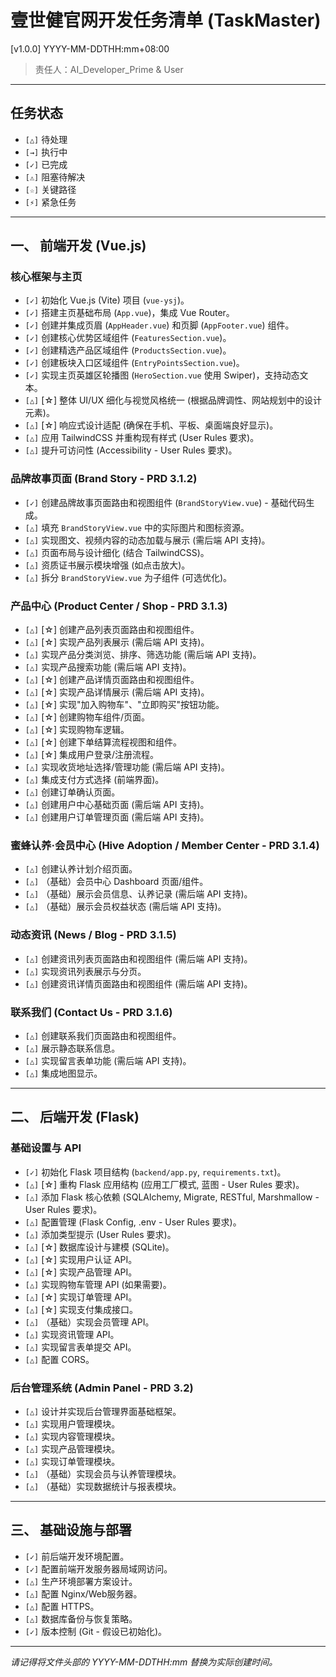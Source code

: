 # 壹世健官网开发任务清单 (TaskMaster)

[v1.0.0] YYYY-MM-DDTHH:mm+08:00
> 责任人：AI_Developer_Prime & User

---

## 任务状态

* `[△]` 待处理
* `[→]` 执行中
* `[✓]` 已完成
* `[⚠]` 阻塞待解决
* `[☆]` 关键路径
* `[⚡]` 紧急任务

---

## 一、 前端开发 (Vue.js)

### 核心框架与主页

* `[✓]` 初始化 Vue.js (Vite) 项目 (`vue-ysj`)。
* `[✓]` 搭建主页基础布局 (`App.vue`)，集成 Vue Router。
* `[✓]` 创建并集成页眉 (`AppHeader.vue`) 和页脚 (`AppFooter.vue`) 组件。
* `[✓]` 创建核心优势区域组件 (`FeaturesSection.vue`)。
* `[✓]` 创建精选产品区域组件 (`ProductsSection.vue`)。
* `[✓]` 创建板块入口区域组件 (`EntryPointsSection.vue`)。
* `[✓]` 实现主页英雄区轮播图 (`HeroSection.vue` 使用 Swiper)，支持动态文本。
* `[△]` [☆] 整体 UI/UX 细化与视觉风格统一 (根据品牌调性、网站规划中的设计元素)。
* `[△]` [☆] 响应式设计适配 (确保在手机、平板、桌面端良好显示)。
* `[△]` 应用 TailwindCSS 并重构现有样式 (User Rules 要求)。
* `[△]` 提升可访问性 (Accessibility - User Rules 要求)。

### 品牌故事页面 (Brand Story - PRD 3.1.2)

* `[✓]` 创建品牌故事页面路由和视图组件 (`BrandStoryView.vue`) - 基础代码生成。
* `[△]` 填充 `BrandStoryView.vue` 中的实际图片和图标资源。
* `[△]` 实现图文、视频内容的动态加载与展示 (需后端 API 支持)。
* `[△]` 页面布局与设计细化 (结合 TailwindCSS)。
* `[△]` 资质证书展示模块增强 (如点击放大)。
* `[△]` 拆分 `BrandStoryView.vue` 为子组件 (可选优化)。

### 产品中心 (Product Center / Shop - PRD 3.1.3)

* `[△]` [☆] 创建产品列表页面路由和视图组件。
* `[△]` [☆] 实现产品列表展示 (需后端 API 支持)。
* `[△]` 实现产品分类浏览、排序、筛选功能 (需后端 API 支持)。
* `[△]` 实现产品搜索功能 (需后端 API 支持)。
* `[△]` [☆] 创建产品详情页面路由和视图组件。
* `[△]` [☆] 实现产品详情展示 (需后端 API 支持)。
* `[△]` [☆] 实现"加入购物车"、"立即购买"按钮功能。
* `[△]` [☆] 创建购物车组件/页面。
* `[△]` [☆] 实现购物车逻辑。
* `[△]` [☆] 创建下单结算流程视图和组件。
* `[△]` [☆] 集成用户登录/注册流程。
* `[△]` 实现收货地址选择/管理功能 (需后端 API 支持)。
* `[△]` 集成支付方式选择 (前端界面)。
* `[△]` 创建订单确认页面。
* `[△]` 创建用户中心基础页面 (需后端 API 支持)。
* `[△]` 创建用户订单管理页面 (需后端 API 支持)。

### 蜜蜂认养·会员中心 (Hive Adoption / Member Center - PRD 3.1.4)

* `[△]` 创建认养计划介绍页面。
* `[△]` （基础）会员中心 Dashboard 页面/组件。
* `[△]` （基础）展示会员信息、认养记录 (需后端 API 支持)。
* `[△]` （基础）展示会员权益状态 (需后端 API 支持)。

### 动态资讯 (News / Blog - PRD 3.1.5)

* `[△]` 创建资讯列表页面路由和视图组件 (需后端 API 支持)。
* `[△]` 实现资讯列表展示与分页。
* `[△]` 创建资讯详情页面路由和视图组件 (需后端 API 支持)。

### 联系我们 (Contact Us - PRD 3.1.6)

* `[△]` 创建联系我们页面路由和视图组件。
* `[△]` 展示静态联系信息。
* `[△]` 实现留言表单功能 (需后端 API 支持)。
* `[△]` 集成地图显示。

---

## 二、 后端开发 (Flask)

### 基础设置与 API

* `[✓]` 初始化 Flask 项目结构 (`backend/app.py`, `requirements.txt`)。
* `[△]` [☆] 重构 Flask 应用结构 (应用工厂模式, 蓝图 - User Rules 要求)。
* `[△]` 添加 Flask 核心依赖 (SQLAlchemy, Migrate, RESTful, Marshmallow - User Rules 要求)。
* `[△]` 配置管理 (Flask Config, .env - User Rules 要求)。
* `[△]` 添加类型提示 (User Rules 要求)。
* `[△]` [☆] 数据库设计与建模 (SQLite)。
* `[△]` [☆] 实现用户认证 API。
* `[△]` [☆] 实现产品管理 API。
* `[△]` 实现购物车管理 API (如果需要)。
* `[△]` [☆] 实现订单管理 API。
* `[△]` [☆] 实现支付集成接口。
* `[△]` （基础）实现会员管理 API。
* `[△]` 实现资讯管理 API。
* `[△]` 实现留言表单提交 API。
* `[△]` 配置 CORS。

### 后台管理系统 (Admin Panel - PRD 3.2)

* `[△]` 设计并实现后台管理界面基础框架。
* `[△]` 实现用户管理模块。
* `[△]` 实现内容管理模块。
* `[△]` 实现产品管理模块。
* `[△]` 实现订单管理模块。
* `[△]` （基础）实现会员与认养管理模块。
* `[△]` （基础）实现数据统计与报表模块。

---

## 三、 基础设施与部署

* `[✓]` 前后端开发环境配置。
* `[✓]` 配置前端开发服务器局域网访问。
* `[△]` 生产环境部署方案设计。
* `[△]` 配置 Nginx/Web服务器。
* `[△]` 配置 HTTPS。
* `[△]` 数据库备份与恢复策略。
* `[✓]` 版本控制 (Git - 假设已初始化)。

---
*请记得将文件头部的 YYYY-MM-DDTHH:mm 替换为实际创建时间。*
